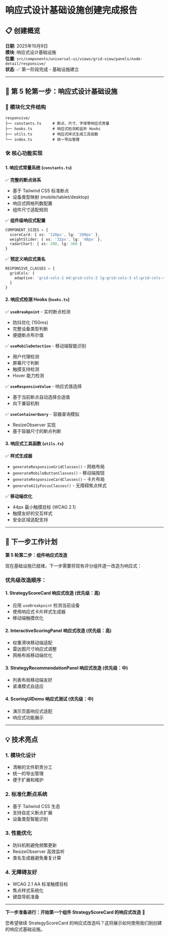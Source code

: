# 响应式设计基础设施创建完成报告

## 📋 创建概览

**日期**: 2025年10月9日  
**模块**: 响应式设计基础设施  
**位置**: `src/components/universal-ui/views/grid-view/panels/node-detail/responsive/`  
**状态**: ✅ 第一阶段完成 - 基础设施建立

---

## 🎯 第 5 轮第一步：响应式设计基础设施

### 📁 模块化文件结构
```
responsive/
├── constants.ts     # 断点、尺寸、字体等响应式常量
├── hooks.ts         # 响应式检测和监听 Hooks  
├── utils.ts         # 响应式样式生成工具函数
└── index.ts         # 统一导出管理
```

### 🛠️ 核心功能实现

#### 1. **响应式常量系统** (`constants.ts`)
✅ **完整的断点体系**
- 基于 Tailwind CSS 标准断点
- 设备类型映射 (mobile/tablet/desktop)
- 响应式网格列数配置
- 组件尺寸适配规则

✅ **组件级响应式配置**
```typescript
COMPONENT_SIZES = {
  scoreCard: { xs: '120px', lg: '200px' },
  weightSlider: { xs: '32px', lg: '48px' },
  radarChart: { xs: 200, lg: 360 }
}
```

✅ **预定义响应式类名**
```typescript
RESPONSIVE_CLASSES = {
  gridCols: {
    adaptive: 'grid-cols-1 md:grid-cols-2 lg:grid-cols-3 xl:grid-cols-4'
  }
}
```

#### 2. **响应式检测 Hooks** (`hooks.ts`)
✅ **`useBreakpoint`** - 实时断点检测
- 防抖优化 (150ms)
- 完整设备类型判断
- 便捷断点布尔值

✅ **`useMobileDetection`** - 移动端智能识别
- 用户代理检测
- 屏幕尺寸判断  
- 触摸支持检测
- Hover 能力检测

✅ **`useResponsiveValue`** - 响应式值选择
- 基于当前断点自动选择合适值
- 向下兼容机制

✅ **`useContainerQuery`** - 容器查询模拟
- ResizeObserver 实现
- 基于容器尺寸的断点判断

#### 3. **响应式工具函数** (`utils.ts`)
✅ **样式生成器**
- `generateResponsiveGridClasses()` - 网格布局
- `generateMobileButtonClasses()` - 移动端按钮
- `generateResponsiveCardClasses()` - 卡片布局
- `generateA11yFocusClasses()` - 无障碍焦点样式

✅ **移动端优化**
- 44px 最小触摸目标 (WCAG 2.1)
- 触摸友好的交互样式
- 安全区域适配支持

---

## 🎯 下一步工作计划

**第 5 轮第二步：组件响应式改造**

现在基础设施已就绪，下一步需要将现有评分组件逐一改造为响应式：

### 优先级改造顺序：

#### 1. **StrategyScoreCard 响应式改造** (优先级：高)
- 应用 `useBreakpoint` 检测当前设备
- 使用响应式卡片样式生成器
- 移动端触摸优化

#### 2. **InteractiveScoringPanel 响应式改造** (优先级：高)
- 权重滑块移动端适配
- 雷达图尺寸响应式调整
- 网格布局移动端优化

#### 3. **StrategyRecommendationPanel 响应式改造** (优先级：中)
- 列表布局移动端友好
- 紧凑模式自适应

#### 4. **ScoringUIDemo 响应式测试** (优先级：中)
- 演示页面响应式适配
- 响应式功能展示

---

## 💡 技术亮点

### 1. **模块化设计**
- 清晰的文件职责分工
- 统一的导出管理
- 便于扩展和维护

### 2. **标准化断点系统**
- 基于 Tailwind CSS 生态
- 支持自定义断点扩展
- 设备类型智能识别

### 3. **性能优化**
- 防抖机制避免频繁更新
- ResizeObserver 高效监听
- 类名生成器避免重复计算

### 4. **无障碍友好**
- WCAG 2.1 AA 标准触摸目标
- 焦点样式系统化
- 键盘导航准备

---

**下一步准备进行：开始第一个组件 StrategyScoreCard 的响应式改造** 🎯

您希望继续 StrategyScoreCard 的响应式改造吗？这将展示如何使用我们刚创建的响应式基础设施。